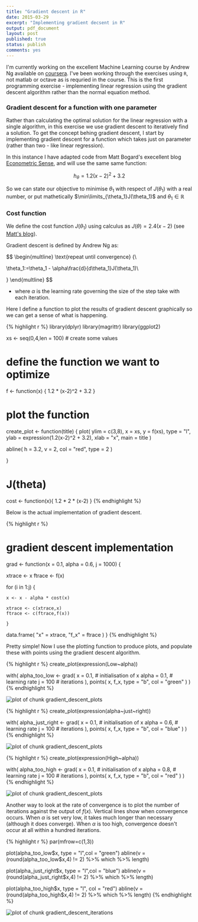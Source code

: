 ```yaml
---
title: "Gradient descent in R"
date: 2015-03-29
excerpt: "Implementing gradient decsent in R"
output: pdf_document
layout: post
published: true
status: publish
comments: yes
---
```

 

 
 
 
I'm currently working on the excellent Machine Learning course by Andrew Ng available on [coursera](http://www.coursera.org). I've been working through the exercises using `R`, not matlab or octave as is requried in the course. This is the first programming exercise - implementing linear regression using the gradient descent algorithm rather than the normal equation method.
 
### Gradient descent for a function with one parameter
 
Rather than calculating the optimal solution for the linear regression with a single algorithm, in this exercise we use gradient descent to iteratively find a solution. To get the concept behing gradient descent, I start by implementing gradient descent for a function which takes just on parameter (rather than two - like linear regression).
 
In this instance I have adapted code from Matt Bogard's execellent blog [Econometric Sense](http://econometricsense.blogspot.co.uk/2011/11/gradient-descent-in-r.html), and will use the same same function:
 
$$h_{\theta}=1.2(x-2)^2 + 3.2$$
 
So we can state our objective to minimise $\theta_1$ with respect of $J(\theta_1)$ with a real number, or put mathetically $\min\limits_{\theta_1}J(\theta_1)$ and $\theta_1\in\mathbb{R}$
 
### Cost function
 
We define the cost function $J(\theta_1)$ using calculus as $J(\theta)=2.4(x-2)$ (see [Matt's blog](http://econometricsense.blogspot.co.uk/2011/11/gradient-descent-in-r.html)).
 
Gradient descent is defined by Andrew Ng as:
 
$$
\begin{multline}
\text{repeat until convergence} \{\\
 
\theta_1:=\theta_1 - \alpha\frac{d}{d\theta_1}J(\theta_1)\\
 
\}
\end{multline}
$$
 
* where $\alpha$ is the learning rate governing the size of the step take with each iteration.
 
Here I define a function to plot the results of gradient descent graphically so we can get a sense of what is happening.
 
 

{% highlight r %}
library(dplyr)
library(magrittr)
library(ggplot2)
 
 
xs <- seq(0,4,len = 100) # create some values
 
# define the function we want to optimize
 
f <-  function(x) {
  1.2 * (x-2)^2 + 3.2
  }
 
# plot the function 
 
create_plot <- function(title) {
  plot(
    ylim = c(3,8),
    x = xs,
    y = f(xs), 
    type = "l", 
    ylab = expression(1.2(x-2)^2 + 3.2),
    xlab = "x",
    main = title
    )
  
  abline(
    h = 3.2,
    v = 2, 
    col = "red", 
    type = 2
    )
  
}
 
# J(theta)
 
cost <- function(x){
  1.2 * 2 * (x-2)
}
{% endhighlight %}
 
Below is the actual implementation of gradient descent.
 

{% highlight r %}
# gradient descent implementation
 
grad <- function(x = 0.1, alpha = 0.6, j = 1000) {
  
  xtrace <- x
  ftrace <- f(x)
  
  for (i in 1:j) {
    
    x <- x - alpha * cost(x)
    
    xtrace <- c(xtrace,x)
    ftrace <- c(ftrace,f(x))
    
    }
  
  data.frame(
    "x" = xtrace,
    "f_x" = ftrace
    )
  }
{% endhighlight %}
 
Pretty simple! Now I use the plotting function to produce plots, and populate these with points using the gradient descent algorithm.
 
 

{% highlight r %}
create_plot(expression(Low~alpha))
 
with(
  alpha_too_low <- grad(
    x = 0.1, # initialisation of x
    alpha = 0.1, # learning rate
    j = 100 # iterations
    ),
  points(
    x, 
    f_x, 
    type = "b", 
    col = "green"
    )
  )
{% endhighlight %}

![plot of chunk gradient_descent_plots](/figures/gradient_descent_plots-1.png) 

{% highlight r %}
create_plot(expression(alpha~just~right))
 
with(
  alpha_just_right <- grad(
    x = 0.1, # initialisation of x
    alpha = 0.6, # learning rate
    j = 100 # iterations
    ),
  points(
    x, 
    f_x, 
    type = "b", 
    col = "blue"
    )
  )
{% endhighlight %}

![plot of chunk gradient_descent_plots](/figures/gradient_descent_plots-2.png) 

{% highlight r %}
create_plot(expression(High~alpha))
 
with(
  alpha_too_high <- grad(
    x = 0.1, # initialisation of x
    alpha = 0.8, # learning rate
    j = 100 # iterations
    ),
  points(
    x, 
    f_x, 
    type = "b", 
    col = "red"
    )
  )
{% endhighlight %}

![plot of chunk gradient_descent_plots](/figures/gradient_descent_plots-3.png) 
 
Another way to look at the rate of convergence is to plot the number of iterations against the output of $f(x)$. Vertical lines show when convergence occurs. When $\alpha$ is set very low, it takes much longer than necessary (although it does converge). When $\alpha$ is too high, convergence doesn't occur at all within a hundred iterations.
 

{% highlight r %}
par(mfrow=c(1,3))
 
plot(alpha_too_low$x, type = "l",col = "green")
abline(v = (round(alpha_too_low$x,4) != 2) %>% which %>% length)
 
plot(alpha_just_right$x, type = "l",col = "blue")
abline(v = (round(alpha_just_right$x,4) != 2) %>% which %>% length)
 
plot(alpha_too_high$x, type = "l", col = "red")
abline(v = (round(alpha_too_high$x,4) != 2) %>% which %>% length)
{% endhighlight %}

![plot of chunk gradient_descent_iterations](/figures/gradient_descent_iterations-1.png) 
